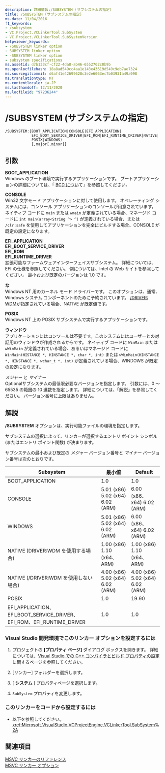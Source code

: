 ```yaml
---
description: 詳細情報:/SUBSYSTEM (サブシステムの指定)
title: /SUBSYSTEM (サブシステムの指定)
ms.date: 11/04/2016
f1_keywords:
- /subsystem
- VC.Project.VCLinkerTool.SubSystem
- VC.Project.VCLinkerTool.SubSystemVersion
helpviewer_keywords:
- /SUBSYSTEM linker option
- SUBSYSTEM linker option
- -SUBSYSTEM linker option
- subsystem specifications
ms.assetid: d7b133cf-cf22-4da8-ab46-6552702c0b9b
ms.openlocfilehash: 18a8ad549cc4aa1e143e43619d549c9eb7ae7324
ms.sourcegitcommit: d6af41e42699628c3e2e6063ec7b03931a49a098
ms.translationtype: MT
ms.contentlocale: ja-JP
ms.lasthandoff: 12/11/2020
ms.locfileid: "97236244"
---
```

# <a name="subsystem-specify-subsystem"></a>/SUBSYSTEM (サブシステムの指定)

```
/SUBSYSTEM:{BOOT_APPLICATION|CONSOLE|EFI_APPLICATION|
            EFI_BOOT_SERVICE_DRIVER|EFI_ROM|EFI_RUNTIME_DRIVER|NATIVE|
            POSIX|WINDOWS)
            [,major[.minor]]
```

## <a name="arguments"></a>引数

**BOOT_APPLICATION**<br/>
Windows のブート環境で実行するアプリケーションです。 ブートアプリケーションの詳細については、「 [BCD につい](/previous-versions/windows/desktop/bcd/about-bcd)て」を参照してください。

**CONSOLE**<br/>
Win32 文字モード アプリケーションに対して使用します。 オペレーティング システムには、コンソール アプリケーションのコンソールが用意されています。 ネイティブ コードに `main` または `wmain` が定義されている場合、マネージド コードに `int main(array<String ^> ^)` が定義されている場合、または `/clr:safe` を使用してアプリケーションを完全にビルドする場合、CONSOLE が既定の設定になります。

**EFI_APPLICATION**<br/>
**EFI_BOOT_SERVICE_DRIVER**<br/>
**EFI_ROM**<br/>
**EFI_RUNTIME_DRIVER**<br/>
拡張可能なファームウェアインターフェイスサブシステム。 詳細については、EFI の仕様を参照してください。 例については、Intel の Web サイトを参照してください。 最小および既定のバージョンは 1.0 です。

**な**<br/>
Windows NT 用のカーネル モード ドライバーです。 このオプションは、通常、Windows システム コンポーネントのために予約されています。 [/DRIVER: WDM](driver-windows-nt-kernel-mode-driver.md)が指定されている場合、NATIVE が既定値です。

**POSIX**<br/>
Windows NT 上の POSIX サブシステムで実行するアプリケーションです。

**ウィンドウ**<br/>
アプリケーションにはコンソールは不要です。このシステムにはユーザーとの対話用のウィンドウが作成されるからです。 ネイティブ コードに `WinMain` または `wWinMain` が定義されている場合、あるいはマネージド コードに `WinMain(HISTANCE *, HINSTANCE *, char *, int)` または `wWinMain(HINSTANCE *, HINSTANCE *, wchar_t *, int)` が定義されている場合、WINDOWS が既定の設定になります。

*メジャー* と *マイナー*<br/>
Optionalサブシステムの最低限必要なバージョンを指定します。 引数には、0 ～ 65535 の範囲の 10 進数を指定します。 詳細については、「解説」を参照してください。 バージョン番号に上限はありません。

## <a name="remarks"></a>解説

**/SUBSYSTEM** オプションは、実行可能ファイルの環境を指定します。

サブシステムの選択によって、リンカーが選択するエントリ ポイント シンボル (またはエントリ ポイント関数) が決まります。

サブシステムの最小および既定の *メジャー* バージョン番号と *マイナー* バージョン番号は次のとおりです。

|Subsystem|最小値|Default|
|---------------|-------------|-------------|
|BOOT_APPLICATION|1.0|1.0|
|CONSOLE|5.01 (x86) 5.02 (x64) 6.02 (ARM)|6.00 (x86、x64) 6.02 (ARM)|
|WINDOWS|5.01 (x86) 5.02 (x64) 6.02 (ARM)|6.00 (x86、x64) 6.02 (ARM)|
|NATIVE (DRIVER:WDM を使用する場合)|1.00 (x86) 1.10 (x64、ARM)|1.00 (x86) 1.10 (x64、ARM)|
|NATIVE (/DRIVER:WDM を使用しない場合)|4.00 (x86) 5.02 (x64) 6.02 (ARM)|4.00 (x86) 5.02 (x64) 6.02 (ARM)|
|POSIX|1.0|19.90|
|EFI_APPLICATION、EFI_BOOT_SERVICE_DRIVER、EFI_ROM、EFI_RUNTIME_DRIVER|1.0|1.0|

### <a name="to-set-this-linker-option-in-the-visual-studio-development-environment"></a>Visual Studio 開発環境でこのリンカー オプションを設定するには

1. プロジェクトの **[プロパティ ページ]** ダイアログ ボックスを開きます。 詳細については、[Visual Studio での C++ コンパイラとビルド プロパティの設定](../working-with-project-properties.md)に関するページを参照してください。

1. [リンカー] フォルダーを選択します。

1. [ **システム** ] プロパティページを選択します。

1. `SubSystem` プロパティを変更します。

### <a name="to-set-this-linker-option-programmatically"></a>このリンカーをコードから設定するには

- 以下を参照してください。<xref:Microsoft.VisualStudio.VCProjectEngine.VCLinkerTool.SubSystem%2A>

## <a name="see-also"></a>関連項目

[MSVC リンカーのリファレンス](linking.md)<br/>
[MSVC リンカー オプション](linker-options.md)
